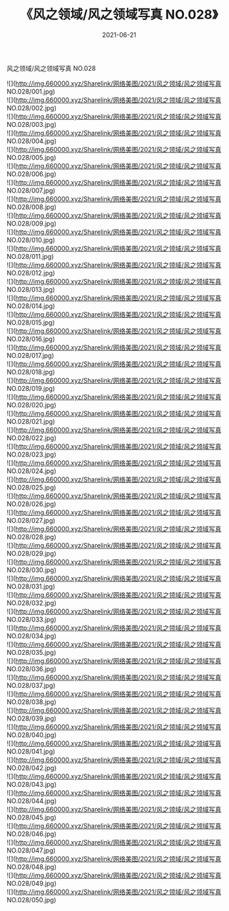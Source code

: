 ﻿---
layout: post
title:  《风之领域/风之领域写真 NO.028》
date:   2021-06-21
img: http://img.660000.xyz/Sharelink/网络美图/2021/风之领域/风之领域写真 NO.028/000.jpg
categories: [美女, 清纯, 唯美]
---

风之领域/风之领域写真 NO.028

 ![](http://img.660000.xyz/Sharelink/网络美图/2021/风之领域/风之领域写真 NO.028/001.jpg) <br>![](http://img.660000.xyz/Sharelink/网络美图/2021/风之领域/风之领域写真 NO.028/002.jpg) <br>![](http://img.660000.xyz/Sharelink/网络美图/2021/风之领域/风之领域写真 NO.028/003.jpg) <br>![](http://img.660000.xyz/Sharelink/网络美图/2021/风之领域/风之领域写真 NO.028/004.jpg) <br>![](http://img.660000.xyz/Sharelink/网络美图/2021/风之领域/风之领域写真 NO.028/005.jpg) <br>![](http://img.660000.xyz/Sharelink/网络美图/2021/风之领域/风之领域写真 NO.028/006.jpg) <br>![](http://img.660000.xyz/Sharelink/网络美图/2021/风之领域/风之领域写真 NO.028/007.jpg) <br>![](http://img.660000.xyz/Sharelink/网络美图/2021/风之领域/风之领域写真 NO.028/008.jpg) <br>![](http://img.660000.xyz/Sharelink/网络美图/2021/风之领域/风之领域写真 NO.028/009.jpg) <br>![](http://img.660000.xyz/Sharelink/网络美图/2021/风之领域/风之领域写真 NO.028/010.jpg) <br>![](http://img.660000.xyz/Sharelink/网络美图/2021/风之领域/风之领域写真 NO.028/011.jpg) <br>![](http://img.660000.xyz/Sharelink/网络美图/2021/风之领域/风之领域写真 NO.028/012.jpg) <br>![](http://img.660000.xyz/Sharelink/网络美图/2021/风之领域/风之领域写真 NO.028/013.jpg) <br>![](http://img.660000.xyz/Sharelink/网络美图/2021/风之领域/风之领域写真 NO.028/014.jpg) <br>![](http://img.660000.xyz/Sharelink/网络美图/2021/风之领域/风之领域写真 NO.028/015.jpg) <br>![](http://img.660000.xyz/Sharelink/网络美图/2021/风之领域/风之领域写真 NO.028/016.jpg) <br>![](http://img.660000.xyz/Sharelink/网络美图/2021/风之领域/风之领域写真 NO.028/017.jpg) <br>![](http://img.660000.xyz/Sharelink/网络美图/2021/风之领域/风之领域写真 NO.028/018.jpg) <br>![](http://img.660000.xyz/Sharelink/网络美图/2021/风之领域/风之领域写真 NO.028/019.jpg) <br>![](http://img.660000.xyz/Sharelink/网络美图/2021/风之领域/风之领域写真 NO.028/020.jpg) <br>![](http://img.660000.xyz/Sharelink/网络美图/2021/风之领域/风之领域写真 NO.028/021.jpg) <br>![](http://img.660000.xyz/Sharelink/网络美图/2021/风之领域/风之领域写真 NO.028/022.jpg) <br>![](http://img.660000.xyz/Sharelink/网络美图/2021/风之领域/风之领域写真 NO.028/023.jpg) <br>![](http://img.660000.xyz/Sharelink/网络美图/2021/风之领域/风之领域写真 NO.028/024.jpg) <br>![](http://img.660000.xyz/Sharelink/网络美图/2021/风之领域/风之领域写真 NO.028/025.jpg) <br>![](http://img.660000.xyz/Sharelink/网络美图/2021/风之领域/风之领域写真 NO.028/026.jpg) <br>![](http://img.660000.xyz/Sharelink/网络美图/2021/风之领域/风之领域写真 NO.028/027.jpg) <br>![](http://img.660000.xyz/Sharelink/网络美图/2021/风之领域/风之领域写真 NO.028/028.jpg) <br>![](http://img.660000.xyz/Sharelink/网络美图/2021/风之领域/风之领域写真 NO.028/029.jpg) <br>![](http://img.660000.xyz/Sharelink/网络美图/2021/风之领域/风之领域写真 NO.028/030.jpg) <br>![](http://img.660000.xyz/Sharelink/网络美图/2021/风之领域/风之领域写真 NO.028/031.jpg) <br>![](http://img.660000.xyz/Sharelink/网络美图/2021/风之领域/风之领域写真 NO.028/032.jpg) <br>![](http://img.660000.xyz/Sharelink/网络美图/2021/风之领域/风之领域写真 NO.028/033.jpg) <br>![](http://img.660000.xyz/Sharelink/网络美图/2021/风之领域/风之领域写真 NO.028/034.jpg) <br>![](http://img.660000.xyz/Sharelink/网络美图/2021/风之领域/风之领域写真 NO.028/035.jpg) <br>![](http://img.660000.xyz/Sharelink/网络美图/2021/风之领域/风之领域写真 NO.028/036.jpg) <br>![](http://img.660000.xyz/Sharelink/网络美图/2021/风之领域/风之领域写真 NO.028/037.jpg) <br>![](http://img.660000.xyz/Sharelink/网络美图/2021/风之领域/风之领域写真 NO.028/038.jpg) <br>![](http://img.660000.xyz/Sharelink/网络美图/2021/风之领域/风之领域写真 NO.028/039.jpg) <br>![](http://img.660000.xyz/Sharelink/网络美图/2021/风之领域/风之领域写真 NO.028/040.jpg) <br>![](http://img.660000.xyz/Sharelink/网络美图/2021/风之领域/风之领域写真 NO.028/041.jpg) <br>![](http://img.660000.xyz/Sharelink/网络美图/2021/风之领域/风之领域写真 NO.028/042.jpg) <br>![](http://img.660000.xyz/Sharelink/网络美图/2021/风之领域/风之领域写真 NO.028/043.jpg) <br>![](http://img.660000.xyz/Sharelink/网络美图/2021/风之领域/风之领域写真 NO.028/044.jpg) <br>![](http://img.660000.xyz/Sharelink/网络美图/2021/风之领域/风之领域写真 NO.028/045.jpg) <br>![](http://img.660000.xyz/Sharelink/网络美图/2021/风之领域/风之领域写真 NO.028/046.jpg) <br>![](http://img.660000.xyz/Sharelink/网络美图/2021/风之领域/风之领域写真 NO.028/047.jpg) <br>![](http://img.660000.xyz/Sharelink/网络美图/2021/风之领域/风之领域写真 NO.028/048.jpg) <br>![](http://img.660000.xyz/Sharelink/网络美图/2021/风之领域/风之领域写真 NO.028/049.jpg) <br>![](http://img.660000.xyz/Sharelink/网络美图/2021/风之领域/风之领域写真 NO.028/050.jpg) <br>